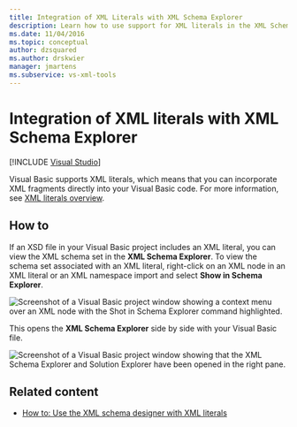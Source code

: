 ```yaml
---
title: Integration of XML Literals with XML Schema Explorer
description: Learn how to use support for XML literals in the XML Schema Explorer in Visual Studio to integrate XML fragments directly into your Visual Basic code.
ms.date: 11/04/2016
ms.topic: conceptual
author: dzsquared
ms.author: drskwier
manager: jmartens
ms.subservice: vs-xml-tools
---
```

# Integration of XML literals with XML Schema Explorer

 [!INCLUDE [Visual Studio](~/includes/applies-to-version/vs-windows-only.md)]

Visual Basic supports XML literals, which means that you can incorporate XML fragments directly into your Visual Basic code. For more information, see [XML literals overview](/dotnet/visual-basic/programming-guide/language-features/xml/xml-literals-overview).

## How to

If an XSD file in your Visual Basic project includes an XML literal, you can view the XML schema set in the **XML Schema Explorer**. To view the schema set associated with an XML literal, right-click on an XML node in an XML literal or an XML namespace import and select **Show in Schema Explorer**.

![Screenshot of a Visual Basic project window showing a context menu over an XML node with the Shot in Schema Explorer command highlighted.](../xml-tools/media/vbxmlliteralswithxmlschemaexplorer1.gif)

This opens the **XML Schema Explorer** side by side with your Visual Basic file.

![Screenshot of a Visual Basic project window showing that the XML Schema Explorer and Solution Explorer have been opened in the right pane.](../xml-tools/media/vbxmlliteralswithxmlschemaexplorer2.gif)

## Related content

- [How to: Use the XML schema designer with XML literals](../xml-tools/how-to-use-the-xml-schema-designer-with-xml-literals.md)
